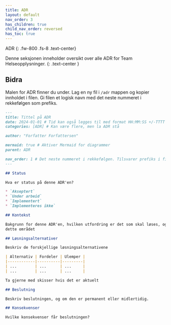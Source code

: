 ```yaml
---
title: ADR
layout: default
nav_order: 3
has_children: true
child_nav_order: reversed
has_toc: true
---
```


ADR
{: .fw-800 .fs-8 .text-center}

Denne seksjonen inneholder oversikt over alle ADR for Team Helseopplysninger.
{: .text-center }

## Bidra

Malen for ADR finner du under. Lag en ny fil i `/adr` mappen og kopier innholdet i filen. Gi filen et logisk navn med
det neste nummeret i rekkefølgen som prefiks.

```markdown
---
title: Tittel på ADR
date: 2024-01-01 # Tid kan også legges til med format HH:MM:SS +/-TTTT 
categories: [ADR] # Kan være flere, men la ADR stå

author: "Forfatter Forfattersen"

mermaid: true # Aktiver Mermaid for diagrammer
parent: ADR

nav_order: 1 # Det neste nummeret i rekkefølgen. Tilsvarer prefiks i filnavn.
---

## Status

Hva er status på denne ADR'en?

* `Akseptert`
* `Under arbeid`
* `Implementert`
* `Implementeres ikke`

## Kontekst

Bakgrunn for denne ADR'en, hvilken utfordring er det som skal løses, og/eller hvorfor er det viktig med en beslutning på
dette området

## Løsningsalternativer

Beskriv de forskjellige løsningsalternativene

| Alternativ | Fordeler | Ulemper |
|------------|----------|---------|
| ...        | ...      | ...     |
| ...        | ...      | ...     |

Ta gjerne med skisser hvis det er aktuelt

## Beslutning

Beskriv beslutningen, og om den er permanent eller midlertidig.

## Konsekvenser

Hvilke konsekvenser får beslutningen?
```